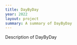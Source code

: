 ```yaml
---
title: DayByDay
year: 2022
layout: project
summary: A summary of DayByDay
---
```


Description of DayByDay
